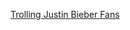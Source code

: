 ---
layout: post
wordpress_id: 1097
wordpress_url: http://noesbueno.com/archives/1097
date: '2011-04-17 22:00:47 -0500'
date_gmt: '2011-04-18 03:00:47 -0500'
body: |
  <p><a href="http://www.epicponyz.com/2011/04/trolling-justin-bieber-fans.html">Trolling Justin Bieber Fans</a></p>
---